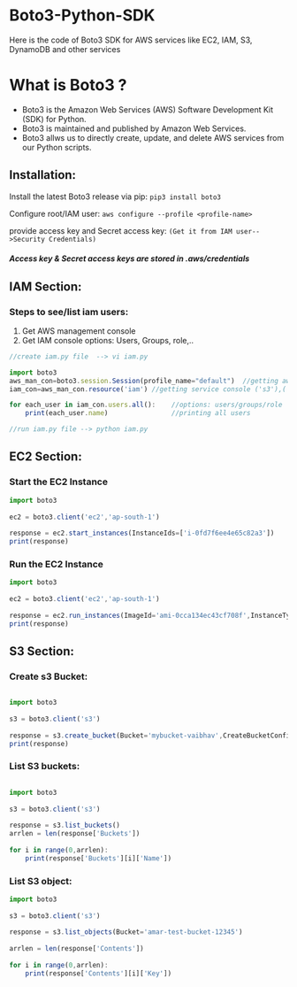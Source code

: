 # Boto3-Python-SDK
Here is the code of Boto3 SDK for AWS services like EC2, IAM, S3, DynamoDB and other services

# What is Boto3 ?
* Boto3 is the Amazon Web Services (AWS) Software Development Kit (SDK) for Python.
* Boto3 is maintained and published by Amazon Web Services.
* Boto3 allws us to directly create, update, and delete AWS services from our Python scripts.

## Installation:
Install the latest Boto3 release via pip:
```pip3 install boto3```

Configure root/IAM user:
```aws configure --profile <profile-name>```

provide access key and Secret access key:
```(Get it from IAM user-->Security Credentials)```
##### Access key & Secret access keys are stored in .aws/credentials

## IAM Section:
### Steps to see/list iam users:

1. Get AWS management console
2. Get IAM console
    options: Users, Groups, role,..


```js
//create iam.py file  --> vi iam.py

import boto3
aws_man_con=boto3.session.Session(profile_name="default")  //getting aws management console
iam_con=aws_man_con.resource('iam') //getting service console ('s3'),('ec2'),('iam'),etc

for each_user in iam_con.users.all():    //options: users/groups/role
	print(each_user.name)                //printing all users

//run iam.py file --> python iam.py 

```

## EC2 Section:
### Start the EC2 Instance

```js
import boto3
 
ec2 = boto3.client('ec2','ap-south-1')
 
response = ec2.start_instances(InstanceIds=['i-0fd7f6ee4e65c82a3'])
print(response)
```

### Run the EC2 Instance

```js
import boto3
 
ec2 = boto3.client('ec2','ap-south-1')
 
response = ec2.run_instances(ImageId='ami-0cca134ec43cf708f',InstanceType='t2.micro',KeyName='amar-key-pair',MinCount=1,MaxCount=1)
print(response)

```

## S3 Section:
### Create s3 Bucket:
```js

import boto3
 
s3 = boto3.client('s3')
 
response = s3.create_bucket(Bucket='mybucket-vaibhav',CreateBucketConfiguration={'LocationConstraint': 'ap-south-1'})
print(response)

```

### List S3 buckets:

```js

import boto3
 
s3 = boto3.client('s3')
 
response = s3.list_buckets()
arrlen = len(response['Buckets'])
 
for i in range(0,arrlen):
    print(response['Buckets'][i]['Name'])

```

### List S3 object:

```js
import boto3
 
s3 = boto3.client('s3')
 
response = s3.list_objects(Bucket='amar-test-bucket-12345')
 
arrlen = len(response['Contents'])
 
for i in range(0,arrlen):
    print(response['Contents'][i]['Key'])

```
